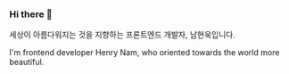 ### Hi there 👋

<!--
**hw0k/hw0k** is a ✨ _special_ ✨ repository because its `README.md` (this file) appears on your GitHub profile.

Here are some ideas to get you started:

- 🔭 I’m currently working on ...
- 🌱 I’m currently learning ...
- 👯 I’m looking to collaborate on ...
- 🤔 I’m looking for help with ...
- 💬 Ask me about ...
- 📫 How to reach me: ...
- 😄 Pronouns: ...
- ⚡ Fun fact: ...
-->

세상이 아름다워지는 것을 지향하는 프론트엔드 개발자, 남현욱입니다.

I'm frontend developer Henry Nam, who oriented towards the world more beautiful.
